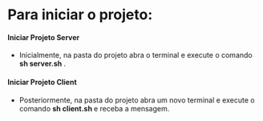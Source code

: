 # Para iniciar o projeto:


<h4>Iniciar Projeto Server</h4>

* Inicialmente, na pasta do projeto abra o terminal e execute o comando <b> sh server.sh </b>.

<h4>Iniciar Projeto Client</h4>

* Posteriormente, na pasta do projeto abra um novo terminal e execute o comando <b> sh client.sh </b> e receba a mensagem.
